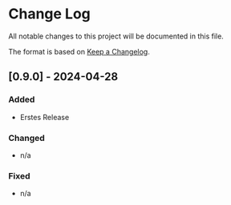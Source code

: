 # Change Log
All notable changes to this project will be documented in this file.
 
The format is based on [Keep a Changelog](http://keepachangelog.com/).
 
## [0.9.0] - 2024-04-28

### Added

- Erstes Release 

### Changed

- n/a  
 
### Fixed

- n/a  
